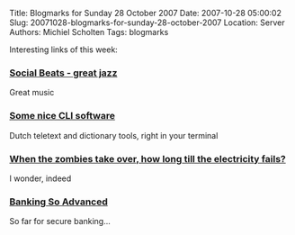 Title: Blogmarks for Sunday 28 October 2007
Date: 2007-10-28 05:00:02
Slug: 20071028-blogmarks-for-sunday-28-october-2007
Location: Server
Authors: Michiel Scholten
Tags: blogmarks

<p>Interesting links of this week:</p>
<h3><a href="http://www.socialbeats.com/">Social Beats - great jazz</a></h3>
<p>Great music</p>
<h3><a href="http://www.zoetekouw.net/homepage/software.xhtml">Some nice CLI software</a></h3>
<p>Dutch teletext and dictionary tools, right in your terminal</p>
<h3><a href="http://www.straightdope.com/mailbag/mzombiepower.html">When the zombies take over, how long till the electricity fails?</a></h3>
<p>I wonder, indeed</p>
<h3><a href="http://worsethanfailure.com/Articles/Banking-So-Advanced.aspx">Banking So Advanced</a></h3>
<p>So far for secure banking...</p>
